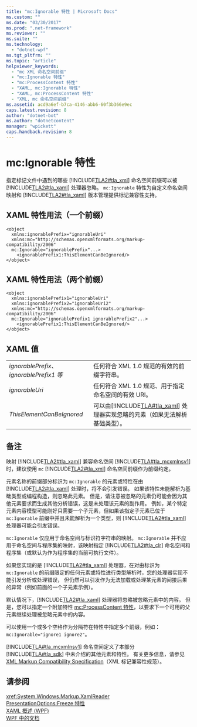 ```yaml
---
title: "mc:Ignorable 特性 | Microsoft Docs"
ms.custom: ""
ms.date: "03/30/2017"
ms.prod: ".net-framework"
ms.reviewer: ""
ms.suite: ""
ms.technology: 
  - "dotnet-wpf"
ms.tgt_pltfrm: ""
ms.topic: "article"
helpviewer_keywords: 
  - "mc XML 命名空间前缀"
  - "mc:Ignorable 特性"
  - "mc:ProcessContent 特性"
  - "XAML, mc:Ignorable 特性"
  - "XAML, mc:ProcessContent 特性"
  - "XML, mc 命名空间前缀"
ms.assetid: acd9a6ef-b7ca-4146-abb6-60f3b366e9ec
caps.latest.revision: 8
author: "dotnet-bot"
ms.author: "dotnetcontent"
manager: "wpickett"
caps.handback.revision: 8
---
```

# mc:Ignorable 特性
指定标记文件中遇到的哪些 [!INCLUDE[TLA2#tla_xml](../../../../includes/tla2sharptla-xml-md.md)] 命名空间前缀可以被 [!INCLUDE[TLA2#tla_xaml](../../../../includes/tla2sharptla-xaml-md.md)] 处理器忽略。  `mc:Ignorable` 特性为自定义命名空间映射和 [!INCLUDE[TLA2#tla_xaml](../../../../includes/tla2sharptla-xaml-md.md)] 版本管理提供标记兼容性支持。  
  
## XAML 特性用法（一个前缀）  
  
```  
<object  
  xmlns:ignorablePrefix="ignorableUri"  
  xmlns:mc="http://schemas.openxmlformats.org/markup-compatibility/2006"  
  mc:Ignorable="ignorablePrefix"...>  
    <ignorablePrefix1:ThisElementCanBeIgnored/>  
</object>  
```  
  
## XAML 特性用法（两个前缀）  
  
```  
<object  
  xmlns:ignorablePrefix1="ignorableUri"  
  xmlns:ignorablePrefix2="ignorableUri2"  
  xmlns:mc="http://schemas.openxmlformats.org/markup-compatibility/2006"  
  mc:Ignorable="ignorablePrefix1 ignorablePrefix2"...>  
    <ignorablePrefix1:ThisElementCanBeIgnored/>  
</object>  
```  
  
## XAML 值  
  
|||  
|-|-|  
|*ignorablePrefix、ignorablePrefix1 等*|任何符合 XML 1.0 规范的有效的前缀字符串。|  
|*ignorableUri*|任何符合 XML 1.0 规范、用于指定命名空间的有效 URI。|  
|*ThisElementCanBeIgnored*|可以由[!INCLUDE[TLA#tla_xaml](../../../../includes/tlasharptla-xaml-md.md)] 处理器实现忽略的元素（如果无法解析基础类型）。|  
  
## 备注  
 映射 [!INCLUDE[TLA2#tla_xaml](../../../../includes/tla2sharptla-xaml-md.md)] 兼容命名空间 [!INCLUDE[TLA#tla_mcxmlnsv1](../../../../includes/tlasharptla-mcxmlnsv1-md.md)] 时，建议使用 `mc` [!INCLUDE[TLA2#tla_xml](../../../../includes/tla2sharptla-xml-md.md)] 命名空间前缀作为前缀约定。  
  
 元素名称的前缀部分标识为 `mc:Ignorable` 的元素或特性在由 [!INCLUDE[TLA2#tla_xaml](../../../../includes/tla2sharptla-xaml-md.md)] 处理时，将不会引发错误。  如果该特性未能解析为基础类型或编程构造，则忽略此元素。  但是，请注意被忽略的元素仍可能会因为其他元素要求而生成其他分析错误，这是未处理该元素的副作用。  例如，某个特定元素内容模型可能刚好只需要一个子元素，但如果该指定子元素已位于 `mc:Ignorable` 前缀中并且未能解析为一个类型，则 [!INCLUDE[TLA2#tla_xaml](../../../../includes/tla2sharptla-xaml-md.md)] 处理器可能会引发错误。  
  
 `mc:Ignorable` 仅应用于命名空间与标识符字符串的映射。  `mc:Ignorable` 并不应用于命名空间与程序集的映射，该映射指定 [!INCLUDE[TLA2#tla_clr](../../../../includes/tla2sharptla-clr-md.md)] 命名空间和程序集（或默认为作为程序集的当前可执行文件）。  
  
 如果您实现的是 [!INCLUDE[TLA2#tla_xaml](../../../../includes/tla2sharptla-xaml-md.md)] 处理器，在对由标识为 `mc:Ignorable` 的前缀限定的任何元素或特性进行类型解析时，您的处理器实现不能引发分析或处理错误，  但仍然可以引发作为无法加载或处理某元素的间接后果的异常（例如前面的一个子元素示例）。  
  
 默认情况下，[!INCLUDE[TLA2#tla_xaml](../../../../includes/tla2sharptla-xaml-md.md)] 处理器将忽略被忽略元素中的内容。  但是，您可以指定一个附加特性 [mc:ProcessContent 特性](../../../../docs/framework/wpf/advanced/mc-processcontent-attribute.md)，以要求下一个可用的父元素继续处理被忽略元素中的内容。  
  
 可以使用一个或多个空格作为分隔符在特性中指定多个前缀，例如：`mc:Ignorable="ignore1 ignore2"`。  
  
 [!INCLUDE[TLA#tla_mcxmlnsv1](../../../../includes/tlasharptla-mcxmlnsv1-md.md)] 命名空间定义了本部分[!INCLUDE[TLA#tla_sdk](../../../../includes/tlasharptla-sdk-md.md)] 中未介绍的其他元素和特性。  有关更多信息，请参见 [XML Markup Compatibility Specification](http://go.microsoft.com/fwlink/?LinkId=73824)（XML 标记兼容性规范）。  
  
## 请参阅  
 <xref:System.Windows.Markup.XamlReader>   
 [PresentationOptions:Freeze 特性](../../../../docs/framework/wpf/advanced/presentationoptions-freeze-attribute.md)   
 [XAML 概述 \(WPF\)](../../../../docs/framework/wpf/advanced/xaml-overview-wpf.md)   
 [WPF 中的文档](../../../../docs/framework/wpf/advanced/documents-in-wpf.md)